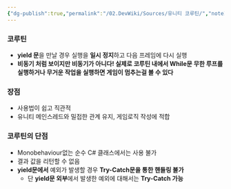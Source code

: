 ```yaml
---
{"dg-publish":true,"permalink":"/02.DevWiki/Sources/유니티 코루틴/","noteIcon":"","created":"2024-09-08T23:57:25.000+09:00","updated":"2025-08-07T20:56:11.804+09:00"}
---
```


### 코루틴
- **yield 문**을 만날 경우 실행을 **일시 정지**하고 다음 프레임에 다시 실행
- **비동기 처럼 보이지만 비동기가 아니다! 실제로 코루틴 내에서 While문 무한 루프를 실행하거나 무거운 작업을 실행하면 게임이 멈추는걸 볼 수 있다**

### 장점
- 사용법이 쉽고 직관적
- 유니티 메인스레드와 밀접한 관계 유지, 게임로직 작성에 적합

### 코루틴의 단점
- Monobehaviour없는 순수 C# 클래스에서는 사용 불가
- 결과 값을 리턴할 수 없음
- **yield문에서** 예외가 발생할 경우 **Try-Catch문을 통한 핸들링 불가**
	- 단 **yield문 외부**에서 발생한 예외에 대해서는 **Try-Catch 가능**